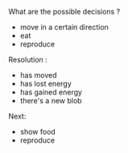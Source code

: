What are the possible decisions ?
- move in a certain direction
- eat
- reproduce 

Resolution :
- has moved
- has lost energy
- has gained energy
- there's a new blob

Next:
- show food
- reproduce